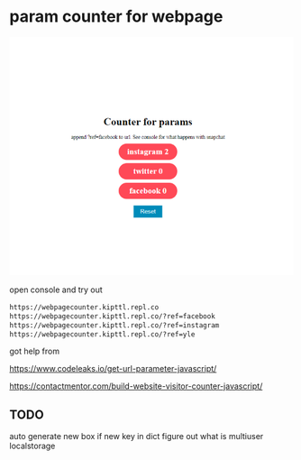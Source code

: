 # param counter for webpage

![img](/extra/shot.png?raw=true "example")



open console and try out
```
https://webpagecounter.kipttl.repl.co
https://webpagecounter.kipttl.repl.co/?ref=facebook
https://webpagecounter.kipttl.repl.co/?ref=instagram
https://webpagecounter.kipttl.repl.co/?ref=yle
```


got help from

https://www.codeleaks.io/get-url-parameter-javascript/

https://contactmentor.com/build-website-visitor-counter-javascript/

## TODO
auto generate new box if new key in dict
figure out what is multiuser localstorage
